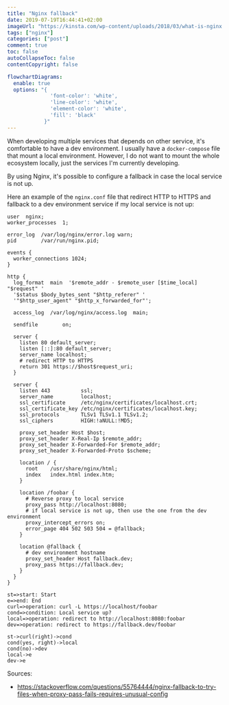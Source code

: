 ```yaml
---
title: "Nginx fallback"
date: 2019-07-19T16:44:41+02:00
imageUrl: "https://kinsta.com/wp-content/uploads/2018/03/what-is-nginx.png"
tags: ["nginx"]
categories: ["post"]
comment: true
toc: false
autoCollapseToc: false
contentCopyright: false

flowchartDiagrams:
  enable: true
  options: "{
              'font-color': 'white',
              'line-color': 'white',
              'element-color': 'white',
              'fill': 'black'
            }"
---
```


When developing multiple services that depends on other service, it's comfortable to have a dev
environment. I usually have a `docker-compose` file that mount a local environment. However, I do
not want to mount the whole ecosystem locally, just the services I'm currently developing.

By using Nginx, it's possible to configure a fallback in case the local service is not up.

<!--more-->

Here an example of the `nginx.conf` file that redirect HTTP to HTTPS and fallback to a dev
environment service if my local service is not up:

```
user  nginx;
worker_processes  1;

error_log  /var/log/nginx/error.log warn;
pid        /var/run/nginx.pid;

events {
  worker_connections 1024;
}

http {
  log_format  main  '$remote_addr - $remote_user [$time_local] "$request" '
  '$status $body_bytes_sent "$http_referer" '
  '"$http_user_agent" "$http_x_forwarded_for"';

  access_log  /var/log/nginx/access.log  main;

  sendfile        on;

  server {
    listen 80 default_server;
   	listen [::]:80 default_server;
   	server_name localhost;
    # redirect HTTP to HTTPS
   	return 301 https://$host$request_uri;
  }

  server {
    listen 443          ssl;
    server_name         localhost;
    ssl_certificate     /etc/nginx/certificates/localhost.crt;
    ssl_certificate_key /etc/nginx/certificates/localhost.key;
    ssl_protocols       TLSv1 TLSv1.1 TLSv1.2;
    ssl_ciphers         HIGH:!aNULL:!MD5;

    proxy_set_header Host $host;
    proxy_set_header X-Real-Ip $remote_addr;
    proxy_set_header X-Forwarded-For $remote_addr;
    proxy_set_header X-Forwarded-Proto $scheme;

    location / {
      root    /usr/share/nginx/html;
      index   index.html index.htm;
    }

    location /foobar {
      # Reverse proxy to local service
      proxy_pass http://localhost:8080;
      # if local service is not up, then use the one from the dev environment
      proxy_intercept_errors on;
      error_page 404 502 503 504 = @fallback;
    }

    location @fallback {
      # dev environment hostname
      proxy_set_header Host fallback.dev;
      proxy_pass https://fallback.dev;
    }
  }
}
```

```flowchart
st=>start: Start
e=>end: End
curl=>operation: curl -L https://localhost/foobar
cond=>condition: Local service up?
local=>operation: redirect to http://localhost:8080:foobar
dev=>operation: redirect to https://fallback.dev/foobar

st->curl(right)->cond
cond(yes, right)->local
cond(no)->dev
local->e
dev->e
```

Sources:

- https://stackoverflow.com/questions/55764444/nginx-fallback-to-try-files-when-proxy-pass-fails-requires-unusual-config
